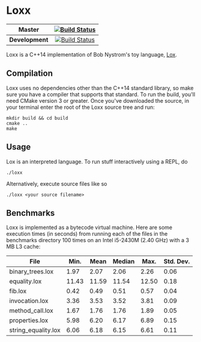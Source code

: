 # Loxx

**Master**|[![Build Status](https://travis-ci.org/mspraggs/loxx.svg?branch=master)](https://travis-ci.org/mspraggs/loxx)
:---:|:---:
**Development**|[![Build Status](https://travis-ci.org/mspraggs/loxx.svg?branch=devel)](https://travis-ci.org/mspraggs/loxx)

Loxx is a C++14 implementation of Bob Nystrom's toy language, [Lox](https://craftinginterpreters.com).

## Compilation

Loxx uses no dependencies other than the C++14 standard library, so make sure
you have a compiler that supports that standard. To run the build, you'll need
CMake version 3 or greater. Once you've downloaded the source, in your terminal
enter the root of the Loxx source tree and run:

```
mkdir build && cd build
cmake ..
make
```

## Usage

Lox is an interpreted language. To run stuff interactively using a REPL, do

```
./loxx
```

Alternatively, execute source files like so

```
./loxx <your source filename>
```

## Benchmarks

Loxx is implemented as a bytecode virtual machine. Here are some execution times
(in seconds) from running each of the files in the benchmarks directory 100
times on an Intel i5-2430M (2.40 GHz) with a 3 MB L3 cache:

| **File**            | **Min.** | **Mean** | **Median** | **Max.** | **Std. Dev.** |
|---------------------|----------|----------|------------|----------|---------------|
| binary_trees.lox    |     1.97 |     2.07 |       2.06 |     2.26 |          0.06 |
| equality.lox        |    11.43 |    11.59 |      11.54 |    12.50 |          0.18 |
| fib.lox             |     0.42 |     0.49 |       0.51 |     0.57 |          0.04 |
| invocation.lox      |     3.36 |     3.53 |       3.52 |     3.81 |          0.09 |
| method_call.lox     |     1.67 |     1.76 |       1.76 |     1.89 |          0.05 |
| properties.lox      |     5.98 |     6.20 |       6.17 |     6.89 |          0.15 |
| string_equality.lox |     6.06 |     6.18 |       6.15 |     6.61 |          0.11 |
